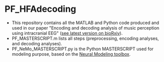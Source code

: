 # PF_HFAdecoding
- This repository contains all the MATLAB and Python code produced and used in our paper "Encoding and decoding analysis of music perception using intracranial EEG" ([see latest version on bioRxiv](https://www.biorxiv.org/content/10.1101/2022.01.27.478085v2)).
- PF_MASTERSCRIPT.m lists all steps (preprocessing, encoding analyses, and decoding analyses).
- PF_NeMo_MASTERSCRIPT.py is the Python MASTERSCRIPT used for modeling purpose, based on the [Neural Modeling toolbox](https://github.com/ludovicbellier/NeMo).

